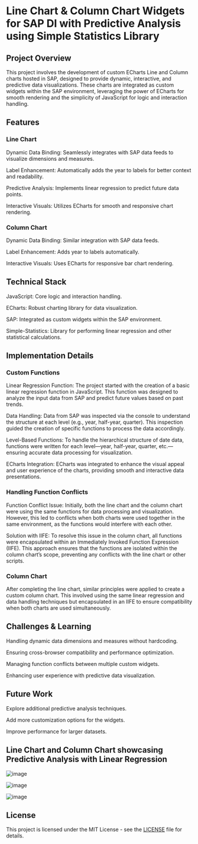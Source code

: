 # Line Chart & Column Chart Widgets for SAP DI with Predictive Analysis using Simple Statistics Library

## Project Overview

This project involves the development of custom ECharts Line and Column charts hosted in SAP, designed to provide dynamic, interactive, and predictive data visualizations. These charts are integrated as custom widgets within the SAP environment, leveraging the power of ECharts for smooth rendering and the simplicity of JavaScript for logic and interaction handling.

## Features

### Line Chart

Dynamic Data Binding: Seamlessly integrates with SAP data feeds to visualize dimensions and measures.

Label Enhancement: Automatically adds the year to labels for better context and readability.

Predictive Analysis: Implements linear regression to predict future data points.

Interactive Visuals: Utilizes ECharts for smooth and responsive chart rendering.

### Column Chart

Dynamic Data Binding: Similar integration with SAP data feeds.

Label Enhancement: Adds year to labels automatically.

Interactive Visuals: Uses ECharts for responsive bar chart rendering.

## Technical Stack

JavaScript: Core logic and interaction handling.

ECharts: Robust charting library for data visualization.

SAP: Integrated as custom widgets within the SAP environment.

Simple-Statistics: Library for performing linear regression and other statistical calculations.

## Implementation Details

### Custom Functions

Linear Regression Function: The project started with the creation of a basic linear regression function in JavaScript. This function was designed to analyze the input data from SAP and predict future values based on past trends.

Data Handling: Data from SAP was inspected via the console to understand the structure at each level (e.g., year, half-year, quarter). This inspection guided the creation of specific functions to process the data accordingly.

Level-Based Functions: To handle the hierarchical structure of date data, functions were written for each level—year, half-year, quarter, etc.—ensuring accurate data processing for visualization.

ECharts Integration: ECharts was integrated to enhance the visual appeal and user experience of the charts, providing smooth and interactive data presentations.

### Handling Function Conflicts

Function Conflict Issue: Initially, both the line chart and the column chart were using the same functions for data processing and visualization. However, this led to conflicts when both charts were used together in the same environment, as the functions would interfere with each other.

Solution with IIFE: To resolve this issue in the column chart, all functions were encapsulated within an Immediately Invoked Function Expression (IIFE). This approach ensures that the functions are isolated within the column chart’s scope, preventing any conflicts with the line chart or other scripts.

### Column Chart

After completing the line chart, similar principles were applied to create a custom column chart. This involved using the same linear regression and data handling techniques but encapsulated in an IIFE to ensure compatibility when both charts are used simultaneously.

## Challenges & Learning

Handling dynamic data dimensions and measures without hardcoding.

Ensuring cross-browser compatibility and performance optimization.

Managing function conflicts between multiple custom widgets.

Enhancing user experience with predictive data visualization.

## Future Work

Explore additional predictive analysis techniques.

Add more customization options for the widgets.

Improve performance for larger datasets.

## Line Chart and Column Chart showcasing Predictive Analysis with Linear Regression

![image](https://github.com/user-attachments/assets/c3e6781e-348d-49ce-a70f-0e7cecc72f8c)

![image](https://github.com/user-attachments/assets/6b8fefd8-47f8-4a02-ae99-4c0d9871e8bb)

![image](https://github.com/user-attachments/assets/7fea0c54-a548-49da-94e7-ad48887b1185)

## License

This project is licensed under the MIT License - see the [LICENSE](LICENSE) file for details.








